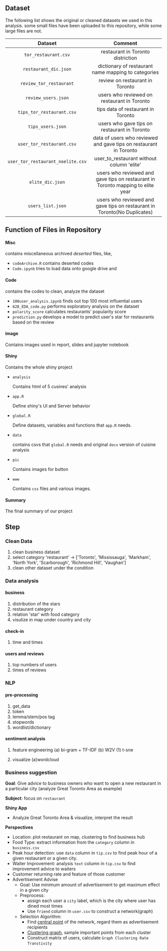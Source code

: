 ## Dataset

The following list shows the original or cleaned datasets we used in this analysis. some small files have been uploaded to this repository, while some large files are not. 

|              Dataset              |                           Comment                            |
| :-------------------------------: | :----------------------------------------------------------: |
|       `tor_restaurant.csv`        |              restaurant in Toronto distriction               |
|       `restaurant_dic.json`       |     dictionary of restaurant name mapping to categories      |
|      `review_tor_restaurant`      |               review on restaurant in Toronto                |
|        `review_users.json`        |         users who reviewed on restaurant in Toronto          |
|     `tips_tor_restaurant.csv`     |              tips data of restaurant in Toronto              |
|         `tips_users.json`         |         users who gave tips on restaurant in Toronto         |
|     `user_tor_restaurant.csv`     | data of users who reviewed and gave tips on restaurant in Toronto |
| `user_tor_restaurant_noelite.csv` |          user_to_restaurant without column 'elite'           |
|         `elite_dic.json`          | users who reviewed and gave tips on restaurant in Toronto mapping to elite year |
|         `users_list.json`         | users who reviewed and gave tips on restaurant in Toronto(No Duplicates) |



## Function of Files in Repository

#### Misc

contains miscellaneous archived *deserted* files, like, 

* `codeArchive.R` contains deserted codes
* `Code.ipynb` tries to load data onto google drive and 

####  Code

contains the codes to clean, analyze the dataset

* `100user_analysis.ipynb` finds out top 100 most influential users
* `628_EDA_code.py` performs exploratory analysis on the dataset
* `polarity_score` calculates restaurants' popularity score
* `prediction.py` develops a model to predict user's star for restaurants based on the review

#### image

Contains images used in report, slides and jupyter notebook

#### Shiny

Contains the whole shiny project

* `analysis`

  Contains html of 5 cusines' analysis

* `app.R`

  Define shiny's UI and Server behavior

* `global.R` 

  Define datasets, variables and functions that `app.R` needs. 

* `data`

  contains csvs that `global.R` needs and original `docx` version of cuisine analysis

* `pic` 

  Contains images for button

* `www`

  Contains `css` files and various images. 

#### Summary 

The final summary of our project







## Step
### Clean Data
1. clean business dataset
2. select category 'restaurant' -> ['Toronto', 'Mississauga', 'Markham', 'North York', 'Scarborough', 'Richmond Hill', 'Vaughan']
3. clean other dataset under the condition

### Data analysis
#### business
1. distribution of the stars
2. restaurant category
3. relation 'star' with food category
4. visulize in map under country and city

#### check-in
1. time and times

#### users and reviews
1. top numbers of users
2. times of reviews

### NLP
#### pre-processing
1. get_data
2. token
3. lemma/stem/pos tag
4. stopwords
5. wordlist/dictionary

#### sentiment analysis
1. feature engineering 
    (a) bi-gram + TF-IDF
    (b) W2V
        (1) t-sne

3. visualize
    (a)wordcloud

### Business suggestion

**Goal**: Give advice to business owners who want to open a new restaurant in a particular city (analyze Great Toronto Area as example)

**Subject**: focus on `restaurant` 

**Shiny App**

* Analyze Great Toronto Area & visualize, interpret the result

**Perspectives**

* Location: plot restaurant on map, clustering to find business hub
* Food Type: extract information from the `category` column in `business.csv`
* Peak hour detection: use `data` column in `tip.csv` to find peak hour of a given restaurant or a given city.
* Waiter Improvement: analysis `text` column in `tip.csv` to find improvement advice to waiters
* Customer returning rate and feature of those customer
* Advertisement Advise
  * Goal: Use minimum amount of advertisement to get maximum effect in a given city
  * Preprocess:
    * assign each user a `city` label, which is the city where user has dined most times
    * Use `friend` column in `user.csv` to construct a network(graph)
  * Selection Algorithm: 
    * Find [central point](https://programminghistorian.org/en/lessons/exploring-and-analyzing-network-data-with-python#basics-of-networkx-creating-the-graph) of the network, regard them as advertisement recipients
    * [Clustering graph](https://www.csc2.ncsu.edu/faculty/nfsamato/practical-graph-mining-with-R/slides/pdf/Graph_Cluster_Analysis.pdf), sample important points from each cluster
    * Construct matrix of users, calculate `Graph Clustering Rate` `Transtivity` 
